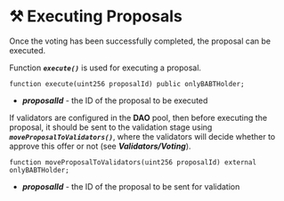 # ⚒ Executing Proposals

Once the voting has been successfully completed, the proposal can be executed.

Function ***`execute()`*** is used for executing a proposal.

```solidity
function execute(uint256 proposalId) public onlyBABTHolder;
```

- ***proposalId*** - the ID of the proposal to be executed

If validators are configured in the **DAO** pool, then before executing the proposal, it should be sent to the validation stage using ***`moveProposalToValidators()`***, where the validators will decide whether to approve this offer or not (see ***Validators/Voting***).

```solidity
function moveProposalToValidators(uint256 proposalId) external onlyBABTHolder;
```

- ***proposalId*** - the ID of the proposal to be sent for validation
